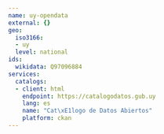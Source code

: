 ```yaml
---
name: uy-opendata
external: {}
geo:
  iso3166:
  - uy
  level: national
ids:
  wikidata: Q97096884
services:
  catalogs:
  - client: html
    endpoint: https://catalogodatos.gub.uy
    lang: es
    name: "Cat\xE1logo de Datos Abiertos"
    platform: ckan
---
```

